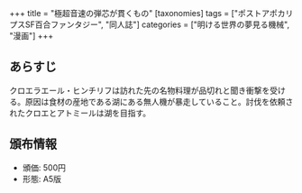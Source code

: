 +++
title = "極超音速の弾芯が貫くもの"
[taxonomies]
tags = ["ポストアポカリプスSF百合ファンタジー", "同人誌"]
categories = ["明ける世界の夢見る機械", "漫画"]
+++

## あらすじ

クロエラエール・ヒンチリフは訪れた先の名物料理が品切れと聞き衝撃を受ける。原因は食材の産地である湖にある無人機が暴走していること。討伐を依頼されたクロエとアトミールは湖を目指す。

## 頒布情報

* 頒価: 500円
* 形態: A5版